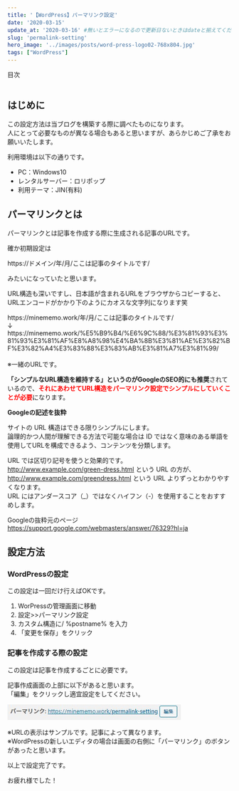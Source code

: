 ```yaml
---
title: '【WordPress】パーマリンク設定'
date: '2020-03-15'
update_at: '2020-03-16' #無いとエラーになるので更新日ないときはdateと揃えてください。
slug: 'permalink-setting'
hero_image: '../images/posts/word-press-logo02-768x804.jpg'
tags: ["WordPress"]
---
```


<div class="toc-title">目次</div>

```toc
```

はじめに
----

この設定方法は当ブログを構築する際に調べたものになります。  
人にとって必要なものが異なる場合もあると思いますが、あらかじめご了承をお願いいたします。

利用環境は以下の通りです。

- PC：Windows10
- レンタルサーバー：ロリポップ
- 利用テーマ：JIN(有料)

パーマリンクとは
--------

パーマリンクとは記事を作成する際に生成される記事のURLです。

確か初期設定は

<div class="boxparts ref">
  <div class="title"></div>
  
  https://ドメイン/年/月/ここは記事のタイトルです/
</div>

みたいになっていたと思います。

URL構造も深いですし、日本語が含まれるURLをブラウザからコピーすると、URLエンコードがかかり下のようにカオスな文字列になります笑

<div class="boxparts ref">
  <div class="title"></div>
    https://minememo.work/年/月/ここは記事のタイトルです/<br>
    ↓<br>
    https://minememo.work/%E5%B9%B4/%E6%9C%88/%E3%81%93%E3%81%93%E3%81%AF%E8%A8%98%E4%BA%8B%E3%81%AE%E3%82%BF%E3%82%A4%E3%83%88%E3%83%AB%E3%81%A7%E3%81%99/<br>
    <br>
    ※一緒のURLです。
</div>

**「シンプルなURL構造を維持する」というのがGoogleのSEO的にも</span>推奨**されているので、<span style="color: #ff0000;">**それにあわせてURL構造をパーマリンク設定でシンプルにしていくことが必要**</span>になります。


<div class="boxparts ref">
  <div class="title"></div>
  
  **Googleの記述を抜粋**

サイトの URL 構造はできる限りシンプルにします。  
論理的かつ人間が理解できる方法で可能な場合は ID ではなく意味のある単語を使用してURLを構成できるよう、コンテンツを分類します。

URL では区切り記号を使うと効果的です。  
http://www.example.com/green-dress.html という URL の方が、http://www.example.com/greendress.html という URL よりずっとわかりやすくなります。  
URL にはアンダースコア（\_）ではなくハイフン（-）を使用することをおすすめします。

Googleの抜粋元のページ  
https://support.google.com/webmasters/answer/76329?hl=ja

</div>


設定方法
----

### WordPressの設定

この設定は一回だけ行えばOKです。

1. WorPressの管理画面に移動
2. 設定&gt;&gt;パーマリンク設定
3. カスタム構造に/ %postname% を入力
4. 「変更を保存」をクリック

### 記事を作成する際の設定

この設定は記事を作成するごとに必要です。

記事作成画面の上部に以下があると思います。  
「編集」をクリックし適宜設定をしてください。

![old_edit_pl](../images/posts/old_edit_pl.jpg)

※URLの表示はサンプルです。記事によって異なります。  
※WordPressの新しいエディタの場合は画面の右側に「パーマリンク」のボタンがあったと思います。

以上で設定完了です。

<div class="balloon">
  <div class="icon"></div>
  <div class="talk">
  お疲れ様でした！
  </div>
</div>
